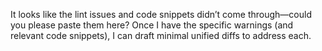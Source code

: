 It looks like the lint issues and code snippets didn’t come through—could you please paste them here? Once I have the specific warnings (and relevant code snippets), I can draft minimal unified diffs to address each.